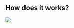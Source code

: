 ## How does it works?
![](https://github.com/kon4ad/Tabulature-note-translation/blob/master/gif/gif.gif)